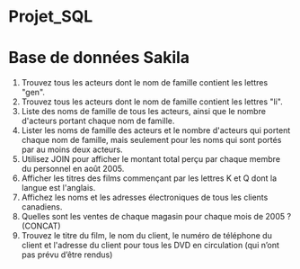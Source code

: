 # Projet_SQL

#  Base de données Sakila
1. Trouvez tous les acteurs dont le nom de famille contient les lettres "gen".
2. Trouvez tous les acteurs dont le nom de famille contient les lettres "li".
3. Liste des noms de famille de tous les acteurs, ainsi que le nombre d'acteurs portant chaque nom de famille.
4. Lister les noms de famille des acteurs et le nombre d'acteurs qui portent chaque nom de famille, mais seulement pour les noms qui sont portés par au moins deux acteurs.
5. Utilisez JOIN pour afficher le montant total perçu par chaque membre du personnel en août 2005.
6. Afficher les titres des films commençant par les lettres K et Q dont la langue est l'anglais.
7. Affichez les noms et les adresses électroniques de tous les clients canadiens.
8. Quelles sont les ventes de chaque magasin pour chaque mois de 2005 ? (CONCAT)
9. Trouvez le titre du film, le nom du client, le numéro de téléphone du client et l'adresse du client pour tous les DVD en circulation (qui n’ont pas prévu d’être rendus)
